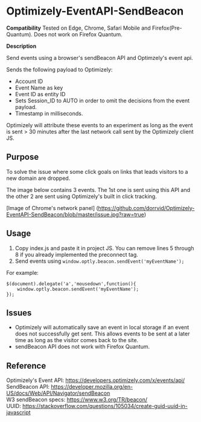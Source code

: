 # Optimizely-EventAPI-SendBeacon

**Compatibility**
Tested on Edge, Chrome, Safari Mobile and Firefox(Pre-Quantum). Does not work on Firefox Quantum.


**Description**

Send events using a browser's sendBeacon API and Optimzely's event api. 

Sends the following payload to Optimizely:
* Account ID
* Event Name as key
* Event ID as entity ID
* Sets Session_ID to AUTO in order to omit the decisions from the event payload.
* Timestamp in milliseconds.

Optimizely will attribute these events to an experiment as long as the event is sent > 30 minutes after the last network call sent by the Optimizely client JS.

## Purpose

To solve the issue where some click goals on links that leads visitors to a new domain are dropped.

The image below contains 3 events. The 1st one is sent using this API and the other 2 are sent using Optimizely's built in click tracking. 

[Image of Chrome's network panel]
(https://github.com/dorrvid/Optimizely-EventAPI-SendBeacon/blob/master/issue.jpg?raw=true)

## Usage

1. Copy index.js and paste it in project JS. You can remove lines 5 through 8 if you already implemented the preconnect tag.
2. Send events using ```window.optly.beacon.sendEvent('myEventName');```

For example: 

```
$(document).delegate('a','mousedown',function(){
    window.optly.beacon.sendEvent('myEventName');
});
```

## Issues

* Optimizely will automatically save an event in local storage if an event does not successfully get sent. This allows events to be sent at a later time as long as the visitor comes back to the site.
* sendBeacon API does not work with Firefox Quantum.

## Reference

Optimizely's Event API: https://developers.optimizely.com/x/events/api/  
SendBeacon API: https://developer.mozilla.org/en-US/docs/Web/API/Navigator/sendBeacon  
W3 sendBeacon specs: https://www.w3.org/TR/beacon/  
UUID: https://stackoverflow.com/questions/105034/create-guid-uuid-in-javascript  
